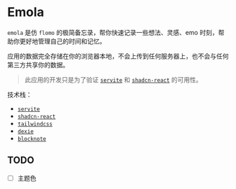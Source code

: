 # Emola

`emola` 是仿 `flomo` 的极简备忘录，帮你快速记录一些想法、灵感、emo 时刻，帮助你更好地管理自己的时间和记忆。

应用的数据完全存储在你的浏览器本地，不会上传到任何服务器上，也不会与任何第三方共享你的数据。

> 此应用的开发只是为了验证 [`servite`](https://github.com/codpoe/servite) 和 [`shadcn-react`](https://github.com/codpoe/shadcn-react) 的可用性。

技术栈：

- [`servite`](https://github.com/codpoe/servite)
- [`shadcn-react`](https://github.com/codpoe/shadcn-react)
- [`tailwindcss`](https://tailwindcss.com/)
- [`dexie`](https://dexie.org/)
- [`blocknote`](https://www.blocknotejs.org/)

## TODO

- [ ] 主题色
